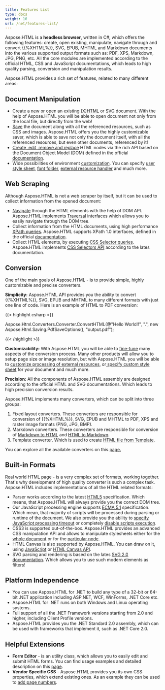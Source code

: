 ```yaml
---
title: Features List
type: docs
weight: 10
url: /net/features-list/
---
```


Aspose.HTML is a **headless browser**, written in C#, which offers the following features: create, open existing, manipulate, navigate through and convert {{%XHTML%}}, SVG, EPUB, MHTML and Markdown documents into the various supported output formats such as: PDF, XPS, Markdown, JPG, PNG, etc. All the core modules are implemented according to the official HTML, CSS and JavaScript documentations, which leads to high quality parsing, conversion and manipulation results.

Aspose.HTML provides a rich set of features, related to many different areas:
## **Document Manipulation**
- Create a [new](/html/net/creating-a-document/#creatingadocument-createanewhtmldocument) or open an existing [(X)HTML](/html/net/creating-a-document/#creatingadocument-loadfromafile) or [SVG](/html/net/creating-a-document/#creatingadocument-svgdocument) document. With the help of Aspose.HTML you will be able to open document not only from the local file, but directly from the web!
- [Save](/html/net/saving-a-document/#savingadocument-savehtml) the document along with all the referenced resources, such as CSS and images. Aspose.HTML offers you the highly customizable saver, which is able to save not only the document itself, with all the referenced resources, but even other documents, referenced by it!
- [Create, edit, remove and replace](/html/net/editing-a-document/) HTML nodes via the rich API based on the Document Object Model (DOM) defined in the official [documentation](https://dom.spec.whatwg.org/).
- Wide possibilities of environment [customization](/html/net/environment-configuration/). You can specify [user style sheet](/html/net/environment-configuration/#environmentconfiguration-userstylesheet), [font folder](/html/net/environment-configuration/#environmentconfiguration-setpathtothefontfolder), [external resource handler](/html/net/environment-configuration/#environmentconfiguration-networkservice) and much more.
## **Web Scraping**
Although Aspose.HTML is not a web scraper by itself, but it can be used to collect information from the opened document:

- [Navigate](/html/net/web-scraping/#webscraping-htmlnavigation) through the HTML elements with the help of DOM API. Aspose.HTML implements [Traversal](https://dom.spec.whatwg.org/#traversal) interfaces which allows you to easily navigate through the DOM tree.
- Collect information from the HTML documents, using high performance [XPath queries](/html/net/web-scraping/#webscraping-xpath). Aspose.HTML supports XPath 1.0 interfaces, defined in the official [documentation](https://dom.spec.whatwg.org/#xpath).
- Collect HTML elements, by executing [CSS Selector queries](/html/net/web-scraping/#webscraping-cssselector). Aspose.HTML implements [CSS Selectors API](https://www.w3.org/TR/selectors-4/)  according to the lates documentation.
## **Conversion**
One of the main goals of Aspose.HTML - is to provide simple, highly customizable and precise converters. 

**Simplicity:** Aspose.HTML API provides you the ability to convert {{%XHTML%}}, SVG, EPUB and MHTML to many different formats with just one line of code. Here is an example of HTML to PDF conversion:

{{< highlight csharp >}}

 Aspose.Html.Converters.Converter.ConvertHTML(@"<span>Hello World!!</span>", ".", new Aspose.Html.Saving.PdfSaveOptions(), "output.pdf");

{{< /highlight >}}

**Сustomizability:** With Aspose.HTML you will be able to [fine-tune](/html/net/fine-tuning-converters/) many aspects of the conversion process. Many other products will allow you to setup page size or image resolution, but with Aspose.HTML you will be able to [customize processing of external resources](/html/net/environment-configuration/#environmentconfiguration-networkservice), or[ specify custom style sheet](/html/net/environment-configuration/#environmentconfiguration-userstylesheet) for your document and much more.

**Precision:** All the components of Aspose.HTML assembly are designed according to the official HTML and SVG documentations. Which leads to high precision conversion results. 

Aspose.HTML implements many converters, which can be split into three groups:

1. Fixed layout converters. These converters are responsible for conversion of {{%XHTML%}}, SVG, EPUB and MHTML to PDF, XPS and raster image formats (PNG, JPG, BMP). 
1. Markdown converters. These converters are responsible for conversion of [Markdown to HTML](/html/net/markdown-to-html-conversion/) and [HTML to Markdown](/html/net/html-to-markdown-conversion/).
1. Template converter. Which is used to create [HTML file from Template](/html/net/html-template/).

You can explore all the available converters on this [page.](/html/net/converting-between-formats/)
## **Built-in Formats**
Real world HTML page - is a very complex set of formats, working together. That's why development of high quality converter is such a complex task. Aspose.HTML includes implementations of all the HTML related formats:

- Parser works according to the latest [HTML5](https://html.spec.whatwg.org/multipage/parsing.html) specification. Which means, that Aspose.HTML will always provide you the correct DOM tree.
- Our JavaScript processing engine supports [ECMA 5.1](http://www.ecma-international.org/ecma-262/5.1/) specification. Which mean, that majority of scripts will be processed during parsing or runtime of the document. We also provide you the ability to [specify JavaScript processing timeout](/html/net/environment-configuration/#environmentconfiguration-runtimeservice) or completely [disable scripts execution](/html/net/environment-configuration/#environmentconfiguration-sandboxing).
- CSS3 is supported out-of-the-box. Aspose.HTML provides an advanced CSS manipulation API and allows to manipulate stylesheets either for the [whole document](/html/net/environment-configuration/#environmentconfiguration-userstylesheet) or for the [particular node](/html/net/editing-a-document/#editingadocument-editcss). 
- HTML Canvas is also supported by Aspose.HTML. You can draw on it, using [JavaScript](/html/net/edit-html5-canvas-programmatically/) or [HTML Canvas API](/html/net/edit-html5-canvas-programmatically/#edithtml5canvasprogrammatically-canvasrenderingcontext2d).
- SVG parsing and rendering is based on the lates [SVG 2.0 documentation](https://www.w3.org/TR/SVG2/). Which allows you to use such modern elements as filters!
## **Platform Independence**
- You can use Aspose.HTML for .NET to build any type of a 32-bit or 64-bit .NET application including ASP.NET, WCF, WinForms, .NET Core etc. 
- Aspose.HTML for .NET runs on both Windows and Linux operating systems.
- Full support of all the .NET Framework versions starting from 2.0 and higher, including Client Profile versions.
- Aspose.HTML provides you the .NET Standard 2.0 assembly, which can be used with frameworks that implement it, such as .NET Core 2.0.
## **Helpful Extensions**
- **Form Editor** -  is an utility class, which allows you to easily edit and submit HTML forms. You can find usage examples and detailed description on this [page](/html/net/html-form-editor/).
- **Vendor Specific CSS** - Aspose.HTML provides you its own CSS properties, which extend existing ones. As an example they can be used to [add page numbers](/html/net/css-extensions/).
